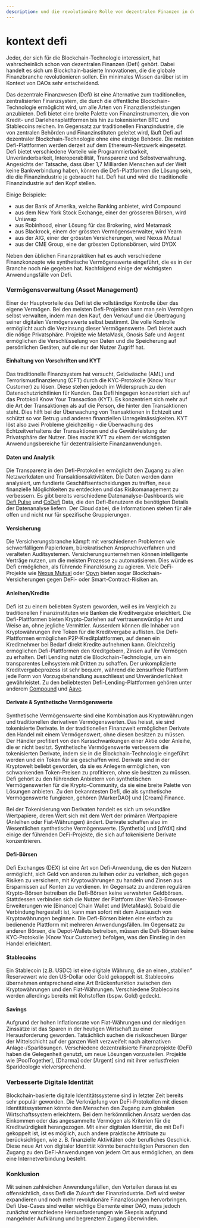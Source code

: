 ```yaml
---
description: und die revolutionäre Rolle von dezentralen Finanzen in der Blockchain-Welt
---
```


# kontext defi

Jeder, der sich für die Blockchain-Technologie interessiert, hat wahrscheinlich schon von dezentralen Finanzen (Defi) gehört. Dabei handelt es sich um Blockchain-basierte Innovationen, die die globale Finanzbranche revolutionieren sollen. Ein minimales Wissen darüber ist im Kontext von DAOs sehr entscheidend.

Das dezentrale Finanzwesen (Defi) ist eine Alternative zum traditionellen, zentralisierten Finanzsystem, die durch die öffentliche Blockchain-Technologie ermöglicht wird, um alle Arten von Finanzdienstleistungen anzubieten. Defi bietet eine breite Palette von Finanzinstrumenten, die von Kredit- und Darlehensplattformen bis hin zu tokenisierten BTC und Stablecoins reichen. Im Gegensatz zur traditionellen Finanzindustrie, die von zentralen Behörden und Finanzinstituten geleitet wird, läuft Defi auf dezentraler Blockchain-Technologie ohne eine einzige Behörde. Die meisten Defi-Plattformen werden derzeit auf dem Ethereum-Netzwerk eingesetzt. Defi bietet verschiedene Vorteile wie Programmierbarkeit, Unveränderbarkeit, Interoperabilität, Transparenz und Selbstverwahrung. Angesichts der Tatsache, dass über 1,7 Milliarden Menschen auf der Welt keine Bankverbindung haben, können die Defi-Plattformen die Lösung sein, die die Finanzindustrie je gebraucht hat. Defi hat und wird die traditionelle Finanzindustrie auf den Kopf stellen.

Einige Beispiele:

* aus der Bank of Amerika, welche Banking anbietet, wird Compound
* aus dem New York Stock Exchange, einer der grösseren Börsen, wird Uniswap
* aus Robinhood, einer Lösung für das Brokering, wird Metamask
* aus Blackrock, einem der grössten Vermögensverwalter, wird Yearn
* aus der AIG, einer der grössten Versicherungen, wird Nexus Mutual
* aus der CME Group, eine der grössten Optionsbörsen, wird DYDX

Neben den üblichen Finanzpraktiken hat es auch verschiedene Finanzkonzepte wie synthetische Vermögenswerte eingeführt, die es in der Branche noch nie gegeben hat. Nachfolgend einige der wichtigsten Anwendungsfälle von Defi.

### Vermögensverwaltung (Asset Management)

Einer der Hauptvorteile des Defi ist die vollständige Kontrolle über das eigene Vermögen. Bei den meisten Defi-Projekten kann man sein Vermögen selbst verwalten, indem man den Kauf, den Verkauf und die Übertragung seiner digitalen Vermögenswerte selbst bestimmt. Die volle Kontrolle ermöglicht auch die Verzinsung dieser Vermögenswerte. Defi bietet auch die nötige Privatsphäre. Projekte wie MetaMask, Gnosis Safe und Argent ermöglichen die Verschlüsselung von Daten und die Speicherung auf persönlichen Geräten, auf die nur der Nutzer Zugriff hat.

#### Einhaltung von Vorschriften und KYT

Das traditionelle Finanzsystem hat versucht, Geldwäsche (AML) und Terrorismusfinanzierung (CFT) durch die KYC-Protokolle (Know Your Customer) zu lösen. Diese stehen jedoch im Widerspruch zu den Datenschutzrichtlinien für Kunden. Das Defi hingegen konzentriert sich auf das Protokoll Know Your Transaction (KYT). Es konzentriert sich mehr auf die Art der Transaktionen als auf die Person, die hinter den Transaktionen steht. Dies hilft bei der Überwachung von Transaktionen in Echtzeit und schützt so vor Betrug und anderen finanziellen Unregelmässigkeiten. KYT löst also zwei Probleme gleichzeitig - die Überwachung des Echtzeitverhaltens der Transaktionen und die Gewährleistung der Privatsphäre der Nutzer. Dies macht KYT zu einem der wichtigsten Anwendungsbereiche für dezentralisierte Finanzanwendungen.

#### Daten und Analytik

Die Transparenz in den Defi-Protokollen ermöglicht den Zugang zu allen Netzwerkdaten und Transaktionsaktivitäten. Die Daten werden dann analysiert, um fundierte Geschäftsentscheidungen zu treffen, neue finanzielle Möglichkeiten zu entdecken und das Risikomanagement zu verbessern. Es gibt bereits verschiedene Datenanalyse-Dashboards wie [Defi Pulse](https://daominds.io/extdefipulse) und [CoDefi](https://daominds.io/extcodefi) Data, die den Defi-Benutzern die benötigten Details der Datenanalyse liefern. Der Cloud dabei, die Informationen stehen für alle offen und nicht nur für spezifische Gruppierungen.

#### Versicherung

Die Versicherungsbranche kämpft mit verschiedenen Problemen wie schwerfälligem Papierkram, bürokratischen Anspruchsverfahren und veralteten Auditsystemen. Versicherungsunternehmen können intelligente Verträge nutzen, um die meisten Prozesse zu automatisieren. Dies würde es Defi ermöglichen, als führende Finanzlösung zu agieren. Viele DeFi-Projekte wie [Nexus Mutual](https://daominds.io/extnexusmutual) oder [Opyn](https://daominds.io/extopyn) bieten sogar Blockchain-Versicherungen gegen DeFi- oder Smart-Contract-Risiken an.

#### Anleihen/Kredite

Defi ist zu einem beliebten System geworden, weil es im Vergleich zu traditionellen Finanzinstituten wie Banken die Kreditvergabe erleichtert. Die Defi-Plattformen bieten Krypto-Darlehen auf vertrauenswürdige Art und Weise an, ohne jegliche Vermittler. Ausserdem können die Inhaber von Kryptowährungen ihre Token für die Kreditvergabe auflisten. Die Defi-Plattformen ermöglichen P2P-Kreditplattformen, auf denen ein Kreditnehmer bei Bedarf direkt Kredite aufnehmen kann. Gleichzeitig ermöglichen Defi-Plattformen den Kreditgebern, Zinsen auf ihr Vermögen zu erhalten. Defi Lending nutzt die Blockchain-Technologie, um ein transparentes Leihsystem mit Dritten zu schaffen. Der unkomplizierte Kreditvergabeprozess ist sehr bequem, während die zensurfreie Plattform jede Form von Vorzugsbehandlung ausschliesst und Unveränderlichkeit gewährleistet. Zu den beliebtesten Defi-Lending-Plattformen gehören unter anderem [Compound](https://daominds.io/extcompound) und [Aave](https://daominds.io/extaave).

#### Derivate & Synthetische Vermögenswerte

Synthetische Vermögenswerte sind eine Kombination aus Kryptowährungen und traditionellen derivativen Vermögenswerten. Das heisst, sie sind tokenisierte Derivate. In der traditionellen Finanzwelt ermöglichen Derivate den Handel mit einem Vermögenswert, ohne diesen besitzen zu müssen. Der Händler profitiert von den Kursschwankungen einer Aktie oder Anleihe, die er nicht besitzt. Synthetische Vermögenswerte verbessern die tokenisierten Derivate, indem sie in die Blockchain-Technologie eingeführt werden und ein Token für sie geschaffen wird. Derivate sind in der Kryptowelt beliebt geworden, da sie es Anlegern ermöglichen, von schwankenden Token-Preisen zu profitieren, ohne sie besitzen zu müssen. Defi gehört zu den führenden Anbietern von synthetischen Vermögenswerten für die Krypto-Community, da sie eine breite Palette von Lösungen anbieten. Zu den bekanntesten Defi, die als synthetische Vermögenswerte fungieren, gehören \[MarkerDAO] und \[Cream] Finance.

Bei der Tokenisierung von Derivaten handelt es sich um sekundäre Wertpapiere, deren Wert sich mit dem Wert der primären Wertpapiere (Anleihen oder Fiat-Währungen) ändert. Derivate schaffen also im Wesentlichen synthetische Vermögenswerte. \[Synthetix] und \[dYdX] sind einige der führenden DeFi-Projekte, die sich auf tokenisierte Derivate konzentrieren.

#### Defi-Börsen

Defi Exchanges (DEX) ist eine Art von Defi-Anwendung, die es den Nutzern ermöglicht, sich Geld von anderen zu leihen oder zu verleihen, sich gegen Risiken zu versichern, mit Kryptowährungen zu handeln und Zinsen aus Ersparnissen auf Konten zu verdienen. Im Gegensatz zu anderen regulären Krypto-Börsen betreiben die Defi-Börsen keine verwahrten Geldbörsen. Stattdessen verbinden sich die Nutzer der Plattform über Web3-Browser-Erweiterungen wie \[Binance] Chain Wallet und \[MetaMask]. Sobald die Verbindung hergestellt ist, kann man sofort mit dem Austausch von Kryptowährungen beginnen. Die Defi-Börsen bieten eine einfach zu bedienende Plattform mit mehreren Anwendungsfällen. Im Gegensatz zu anderen Börsen, die Depot-Wallets betreiben, müssen die Defi-Börsen keine KYC-Protokolle (Know Your Customer) befolgen, was den Einstieg in den Handel erleichtert.

#### Stablecoins

Ein Stablecoin (z.B. USDC) ist eine digitale Währung, die an einen „stabilen“ Reservewert wie den US-Dollar oder Gold gekoppelt ist. Stablecoins übernehmen entsprechend eine Art Brückenfunktion zwischen den Kryptowährungen und den Fiat-Währungen. Verschiedene Stablecoins werden allerdings bereits mit Rohstoffen (bspw. Gold) gedeckt.

#### Savings

Aufgrund der hohen Inflationsrate von Fiat-Währungen und der niedrigen Zinssätze ist das Sparen in der heutigen Wirtschaft zu einer Herausforderung geworden. Tatsächlich suchen die risikoscheuen Bürger der Mittelschicht auf der ganzen Welt verzweifelt nach alternativen Anlage-/Sparlösungen. Verschiedene dezentralisierte Finanzprojekte (DeFi) haben die Gelegenheit genutzt, um neue Lösungen vorzustellen. Projekte wie \[PoolTogether], \[Dharma] oder \[Argent] sind mit ihrer verlustfreien Sparideologie vielversprechend.

### Verbesserte Digitale Identität

Blockchain-basierte digitale Identitätssysteme sind in letzter Zeit bereits sehr populär geworden. Die Verknüpfung von DeFi-Protokollen mit diesen Identitätssystemen könnte den Menschen den Zugang zum globalen Wirtschaftssystem erleichtern. Bei dem herkömmlichen Ansatz werden das Einkommen oder das angesammelte Vermögen als Kriterien für die Kreditwürdigkeit herangezogen. Mit einer digitalen Identität, die mit DeFi gekoppelt ist, ist es möglich, auch andere praktische Attribute zu berücksichtigen, wie z. B. finanzielle Aktivitäten oder berufliches Geschick. Diese neue Art von digitaler Identität könnte benachteiligten Personen den Zugang zu den DeFi-Anwendungen von jedem Ort aus ermöglichen, an dem eine Internetverbindung besteht.

### Konklusion

Mit seinen zahlreichen Anwendungsfällen, den Vorteilen daraus ist es offensichtlich, dass Defi die Zukunft der Finanzindustrie. Defi wird weiter expandieren und noch mehr revolutionäre Finanzlösungen hervorbringen. Defi Use-Cases sind weiter wichtige Elemente einer DAO, muss jedoch zunächst verschiedene Herausforderungen wie Skepsis aufgrund mangelnder Aufklärung und begrenztem Zugang überwinden.
